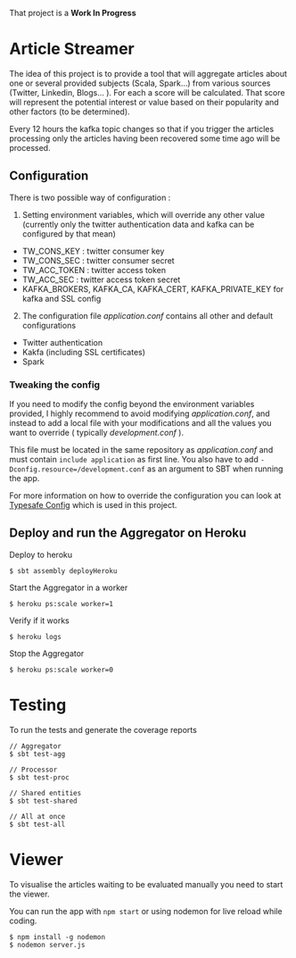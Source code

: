 That project is a **Work In Progress**

# Article Streamer

The idea of this project is to provide a tool that will aggregate articles about one or several provided subjects (Scala, Spark...) 
from various sources (Twitter, Linkedin, Blogs... ). 
For each a score will be calculated. That score will represent the potential interest or value based on their popularity and other factors (to be determined).

Every 12 hours the kafka topic changes so that if you trigger the articles processing only the articles having been recovered some time ago will be processed. 

## Configuration

There is two possible way of configuration :

1. Setting environment variables, which will override any other value (currently only the twitter authentication data and kafka can be configured by that mean)
  - TW_CONS_KEY  : twitter consumer key
  - TW_CONS_SEC  : twitter consumer secret
  - TW_ACC_TOKEN : twitter access token
  - TW_ACC_SEC   : twitter access token secret
  - KAFKA_BROKERS, KAFKA_CA, KAFKA_CERT, KAFKA_PRIVATE_KEY for kafka and SSL config
 
2. The configuration file _application.conf_ contains all other and default configurations
  - Twitter authentication
  - Kakfa (including SSL certificates)
  - Spark
    
### Tweaking the config
    
  If you need to modify the config beyond the environment variables provided, I highly recommend to avoid modifying _application.conf_, and instead to add a local file with your modifications and all the values you want to override ( typically _development.conf_ ).
  
  This file must be located in the same repository as _application.conf_ and must contain ```include application``` as first line. You also have to add ```-Dconfig.resource=/development.conf``` as an argument to SBT when running the app.
  
  For more information on how to override the configuration you can look at [Typesafe Config](https://github.com/typesafehub/config) which is used in this project. 
 

## Deploy and run the Aggregator on Heroku

Deploy to heroku

```$ sbt assembly deployHeroku```

Start the Aggregator in a worker

```$ heroku ps:scale worker=1```

Verify if it works

```$ heroku logs```

Stop the Aggregator

```$ heroku ps:scale worker=0``` 

# Testing

To run the tests and generate the coverage reports

```
// Aggregator
$ sbt test-agg

// Processor
$ sbt test-proc

// Shared entities
$ sbt test-shared

// All at once
$ sbt test-all

```

# Viewer 
 
 To visualise the articles waiting to be evaluated manually you need to start the viewer.
 
 You can run the app with ```npm start``` or using nodemon for live reload while coding.
 ```
 $ npm install -g nodemon
 $ nodemon server.js
 ```